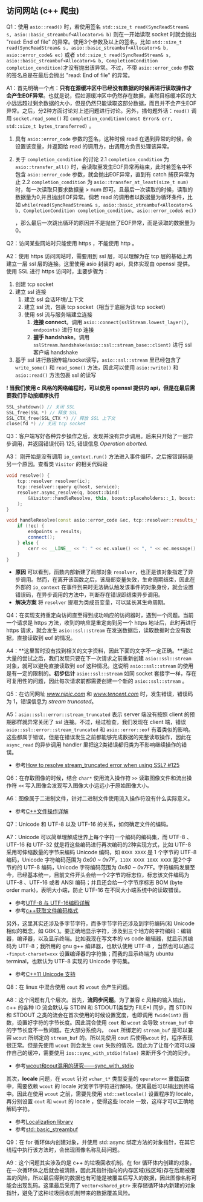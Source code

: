 ## 访问网站 (c++ 爬虫)

Q1：使用 ```asio::read()``` 时，若使用签名 ```std::size_t read(SyncReadStream& s, asio::basic_streambuf<Allocator>& b)``` 则在一开始读取 socket 时就会抛出 "read: End of file" 的异常。使用3个参数及以上的签名，比如 ```std::size_t read(SyncReadStream& s, asio::basic_streambuf<Allocator>& b, asio::error_code& ec)``` 或者 ```std::size_t read(SyncReadStream& s, asio::basic_streambuf<Allocator>& b, CompletionCondition completion_condition)```才没有抛出该异常。不过，不带 ```asio::error_code``` 参数的签名总是在最后会抛出 "read: End of file" 的异常。

A1：首先明确一个点：**只有在源缓冲区中已经没有数据的时候再进行读取操作才会产生EOF异常**。也就是说，假如源缓冲区中仍然存在数据，虽然目标缓冲区的大小远远超过剩余数据的大小，但是仍然只能读取这部分数据，而且并不会产生EOF异常。之后，分2种方面讨论对上述问题进行讨论。另外，插句题外话：```read()``` 调用 ```socket.read_some()``` 和 ```completion_condition(const Error& err, std::size_t bytes_transferred)``` 。
1. 具有 ```asio::error_code``` 参数的签名，这种时候 read 在遇到异常的时候，会设置该变量，并返回给 read 的调用方，由调用方负责处理该异常。
2. 关于 ```completion_condition``` 的讨论
    2.1 ```completion_condition``` 为 ```asio::transfer_all()``` 时，会读取至发生EOF异常再结束，此时若签名中不包含 ```asio::error_code``` 参数，就会抛出EOF异常，直到有 catch 捕获异常为止
    2.2 ```completion_condition``` 为 ```asio::transfer_at_least(size_t num)``` 时，每一次读取只要求数据量 > num 即可。且最后一次读取的时候，读取的数据量为0,并且抛出EOF异常。倘若 read 的调用者以数据量为循环条件，比如 
    ```while(read(SyncReadStream& s, asio::basic_streambuf<Allocator>& b, CompletionCondition completion_condition, asio::error_code& ec))```

    ，那么最后一次跳出循环的原因并不是抛出了EOF异常，而是读取的数据量为0。

Q2：访问某些网站时只能使用 https ，不能使用 http 。

A2：使用 https 访问网站时，需要用到 ssl 层，可以理解为在 tcp 层的基础上再建立一层 ssl 层的连接。这里使用 asio 封装的 api，具体实现由 openssl 提供。使用 SSL 进行 https 访问时，主要步骤为：
1. 创建 tcp socket
2. 建立 ssl 连接
    1. 建立 ssl 会话环境/上下文
    2. 建立 ssl 流，包裹 tcp socket（相当于底层为该 tcp socket）
    3. 使用 ssl 流与服务端建立连接
        1. **连接 connect**。调用 ```asio::connect(sslStream.lowest_layer(), endpoints)``` 进行 tcp 连接
        2. **握手 handshake**。调用 ```sslStream.handshake(asio::ssl::stream_base::client)``` 进行 ssl 客户端 handshake
3. 基于 ssl 进行数据传输/socket读写，```asio::ssl::stream``` 里已经包含了 ```write_some()``` 和 ```read_some()``` 方法，因此可以使用 ```asio::write()``` 和 ```asio::read()``` 方法包裹 ssl 的读写

**! 当我们使用 c 风格的网络编程时，可以使用 openssl 提供的 api，但是在最后需要我们手动按顺序执行**
```c
SSL_shutdown() // 关闭 SSL
SSL_free(SSL *) // 释放 SSL
SSL_CTX_free(SSL_CTX *) // 释放 SSL 上下文
close(fd *) // 关闭 tcp socket
```

Q3：客户端写好各种异步操作之后，发现并没有异步调用。后来只开始了一层异步调用，并返回错误代码 125, 错误信息 *Operation aborted.*

A3：
刚开始是没有调用 ```io_context.run()``` 方法进入事件循环，之后报错误码是另一个原因。查看类 ```Visitor``` 的相关代码段
```c++
void resolve() {
    tcp::resolver resolver(ic);
    tcp::resolver::query q(host, service);
    resolver.async_resolve(q, boost::bind(
        &Visitor::handleResolve, this, boost::placeholders::_1, boost::placeholders::_2)
    );
}

void handleResolve(const asio::error_code &ec, tcp::resolver::results_type results) {
    if (!ec) {
        endpoints = results;
        connect();
    } else {
        cerr << __LINE__ << ": " << ec.value() << ", " << ec.message() << endl;
    }
}
```
* **原因** 可以看到，函数内部新建了局部对象 ```resolver```，也正是该对象指定了异步调用。然而，在离开该函数之后，该局部变量失效，生命周期结束，因此在外部的 ```io_context``` 在事件到来时无法确认触发该事件的对象身份，就会设置错误码，在异步调用的方法中，判断存在错误即结束异步调用。
* **解决方案** 将 ```resolver``` 提取为类成员变量，可以延长其生命周期。

Q4：在实现支持重定向访问直至得到成功响应的访问器时，遇到一个问题。当前一个请求是 https 方法，收到的响应是重定向到另一个 https 地址后，此时再进行 https 请求，就会发生 ```asio::ssl::stream``` 在发送数据后，读取数据时会没有数据，直接读取到 eof 的情况。

A4：**这里暂时没有找到相关的文字资料，因此下面的文字不一定正确。**通过大量的尝试之后，我们发现只要在下一次请求之前重新创建 ```asio::ssl::stream``` 对象，就可以避免直接读取到 eof 这种情况。这说明 ```asio::ssl::stream``` 的使用是有一定的限制的。**初步估计** ```asio::ssl::stream``` 如同 socket 套接字一样，存在可复用性的问题，因此每次请求前都需要创建一个新的 ```asio::ssl::stream``` 。

Q5：在访问网址 *www.nipic.com* 和 *www.tencent.com* 时，发生错误，错误码为 1，错误信息为 *stream truncated*。

A5：```asio::ssl::error::stream_truncated``` 表示 server 端没有按照 client 的预期那样就异常关闭了 ssl 连接。不过，经过检查，我们发现在 client 端，错误 ```asio::ssl::error::stream_truncated``` 和 ```asio::error::eof``` 有着类似的影响。这些都属于错误，但是在错误发生之前都能够完成数据的完整读取操作，因此在 ```async_read``` 的异步调用 handler 里把这2类错误都归类为不影响继续操作的错误。

- 参考[How to resolve stream_truncated error when using SSL? #125](https://github.com/chriskohlhoff/asio/issues/125)

Q6：在存取图像的时候，结合 ```char*``` 使用流入操作符 ```>>``` 读取图像文件和流出操作符 ```<<``` 写入图像会发现写入图像大小远远小于原始图像大小。

A6：图像属于二进制文件，针对二进制文件使用流入操作符没有什么实际意义。
- 参考[C++文件操作详解](https://blog.csdn.net/qq_37174526/article/details/80282361)

Q7：Unicode 和 UTF-8 以及 UTF-16 的关系，如何确定文件的编码。

A7：Unicode 可以简单理解成世界上每个字符一个编码的编码集，而 UTF-8 、 UTF-16 和 UTF-32 就是将这些编码进行再次编码的2种实现方式，比如 UTF-8 采用可伸缩数量的字节来编码 Unicode 编码，如 ```0XXX XXXX``` 是 1 个字节的 UTF-8 编码，Unicode 字符编码范围为 *0x00 ~ 0x7F*，```110X XXXX 10XX XXXX``` 是2个字节的的 UTF-8 编码，Unicode 字符编码范围为 *0x80 ~ 0x7FF*。字符编码发展至今，已经基本统一，目前文件开头会给一个2字节的标志位，标志该文件编码为 UTF-8 、UTF-16 或者 ANSI 编码；并且还会给一个字节序标志 BOM (byte order mark)，表明大小端，防止 UTF-16 在不同大小端系统中的读取错误。
- 参考[UTF-8 与 UTF-16编码详解](https://blog.csdn.net/qq_51409098/article/details/126430723)
- 参考[c++获取文件编码格式](https://blog.csdn.net/yang5915/article/details/106126220/)

另外，这里其实还涉及多字节字符，而多字节字符还涉及到字符编码(和 Unicode 相似的概念，如 GBK )。要正确地显示字符，涉及到三个地方的字符编码：编辑器，编译器，以及显示终端。比如我现在写文本的 vs code 编辑器，就显示其编码为 UTF-8；我所用的 gnu g++ 编译器，也默认使用 UTF-8 ，当然也可以通过 ```-finput-charset=xxx``` 设置编译器的字符集；而我的显示终端为 ubuntu terminal，也默认为 UTF-8 实现的 Unicode 字符集。
- 参考[C++11 Unicode 支持](https://blog.csdn.net/K346K346/article/details/82016543)

Q8：在 linux 中混合使用 ```cout``` 和 ```wcout``` 会产生问题。

A8：这个问题有几个层次。首先，**流同步问题**。为了兼容 c 风格的输入输出，c++ 的各种 IO 流会默认与 STDIN 和 STDOUT(类型为 FILE*) 同步，而 STDIN 和 STDOUT 之类的流会在首次使用的时候设置宽度，也即调用 ```fwide(int)``` 函数，设置好字符的字节长度。因此混合使用 ```cout``` 和 ```wcout``` 会导致 ```stream_buf``` 中的字节长度不一致问题。在大部分系统内， ```cout``` 所绑定的 ```stream_buf``` 是可以兼容 ```wcout``` 所绑定的 ```stream_buf``` 的。所以先使用 ```cout``` 后使用```wcout``` 时，程序表现很正常。但是先使用 ```wcout``` 则会发生 ```cout``` 失败的情况。因此为了让每个流可以操作自己的缓冲，需要使用 ```ios::sync_with_stdio(false)``` 来断开多个流的同步。
- 参考[wcout和cout混用的研究——sync_with_stdio](https://www.kechuang.org/t/81705)

其次，**locale** 问题，在 ```wcout``` 针对 ```wchar_t*``` 类型变量的 ```operator<<``` 重载函数中，需要依赖 ```wcout``` 的 locale 对宽字节字符进行解码，使其最后可以输出到终端中。因此在使用 ```wcout``` 之前，需要先使用 ```std::setlocale()``` 设置程序的 locale，再分别设置 ```cout``` 和 ```wcout``` 的 locale ，使得这些 locale 一致，这样才可以正确地解码字符。
- 参考[Localization library](https://en.cppreference.com/w/cpp/locale)
- 参考[std::basic_streambuf](https://en.cppreference.com/w/cpp/io/basic_streambuf)

Q9：在 for 循环体内创建对象，并使用 std::async 绑定方法的对象指针，在其它线程中执行该方法时，会出现图像名称乱码问题。

A9：这个问题其实涉及的是 c++ 的垃圾回收机制。在 for 循环体内创建的对象，在一次循环体之后就会被清除，因此其指针指向的内存区域(栈区域)存在后期被覆盖的风险，所以最后得到的数据也有可能是被覆盖后写入的数据，因此图像名称可能会出现乱码。这里最后采用了 ```vector<shared_ptr>``` 来存储循环体内新建的对象指针，避免了这种垃圾回收机制带来的数据覆盖风险。